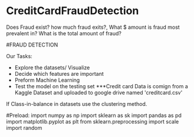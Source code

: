 # CreditCardFraudDetection
Does Fraud exist? how much fraud exits?, What $ amount is fraud most prevalent in? What is the total amount of fraud?

#FRAUD DETECTION

Our Tasks:
  
  - Explore the datasets/ Visualize
  - Decide which features are important
  - Preform Machine Learning
  - Test the model on the testing set
  ***Credit card Data is comign from a Kaggle Dataset and uploaded to google drive named 'creditcard.csv'
  
  If Class-in-balance in datasets use the clustering method.
  
  #Preload:
import numpy as np
import sklearn as sk
import pandas as pd
import matplotlib.pyplot as plt
from sklearn.preprocessing import scale
import random
  
